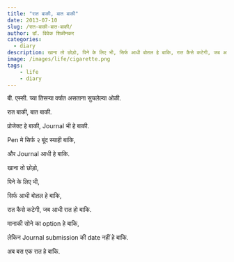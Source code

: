 ```yaml
---
title: "रात बाकी, बात बाकी"
date: 2013-07-10
slug: /रात-बाकी-बात-बाकी/
author: डॉ. विवेक शिळीमकर
categories:
  - diary
description: खाना तो छोड़ो, पिने के लिए भी, सिर्फ आधी बोतल हे बाकि, रात कैसे कटेगी, जब आधी रात हो बाकि.
image: /images/life/cigarette.png
tags:
    - life
    - diary
---
```


बी. एस्सी. च्या तिसऱ्या वर्षात असताना सुचलेल्या ओळी.

रात बाकी, बात बाकी.

प्रोजेक्ट हे बाकी, Journal भी हे बाकी.

Pen मे सिर्फ २ बूंद स्याही बाकि,

और Journal आधी हे बाकि.

खाना तो छोड़ो,

पिने के लिए भी,

सिर्फ आधी बोतल हे बाकि,

रात कैसे कटेगी, जब आधी रात हो बाकि.

मानाकी सोने का option हे बाकि,

लेकिन Journal submission की date नहीं हे बाकि. 

अब बस एक रात हे बाकि.